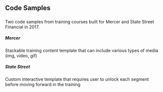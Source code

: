 ## Code Samples
#####

Two code samples from training courses built for Mercer and State Street Financial in 2017.

##### Mercer
####

Stackable training content template that can include various types of media (img, video, gif)

##### State Street
####

Custom interactive template that requires user to unlock each segment before moving forward in the training
